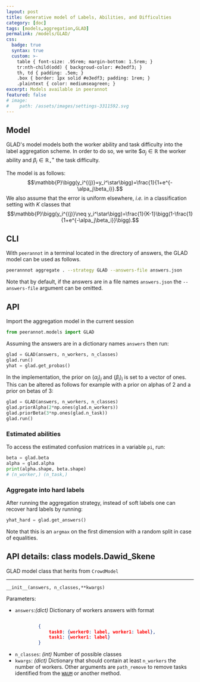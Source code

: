 ```yaml
---
layout: post
title: Generative model of Labels, Abilities, and Difficulties
category: [doc]
tags: [models,aggregation,GLAD]
permalink: /models/GLAD/
css:
  badge: true
  syntax: true
  custom: >-
    table { font-size: .95rem; margin-bottom: 1.5rem; }
    tr:nth-child(odd) { backgroud-color: #e3edf3; }
    th, td { padding: .5em; }
    .box { border: 1px solid #e3edf3; padding: 1rem; }
    .plaintext { color: mediumseagreen; }
excerpt: Models available in peerannot
featured: false
# image:
#    path: /assets/images/settings-3311592.svg
---
```


## Model

GLAD's model models both the worker ability and task difficulty into the label aggregation scheme. In order to do so, we write $$\alpha_j\in\mathbb{R}$ the worker ability and $\beta_i\in\mathbb{R}^+_\star$ the task difficulty.

The model is as follows: $$\mathbb{P}\bigg(y_i^{(j)}=y_i^\star\bigg)=\frac{1}{1+e^{-\alpa_j\beta_i}}.$$
We also assume that the error is uniform elsewhere, *i.e.* in a classification setting with $K$ classes that $$\mathbb{P}\bigg(y_i^{(j)}\neq y_i^\star\bigg)=\frac{1}{K-1}\bigg(1-\frac{1}{1+e^{-\alpa_j\beta_i}}\bigg).$$

## CLI
With `peerannot` in a terminal located in the directory of answers, the GLAD model can be used as follows.

```bash
peerannnot aggregate . --strategy GLAD --answers-file answers.json
```

Note that by default, if the answers are in a file names `answers.json` the `--answers-file` argument can be omitted.

## API

Import the aggregation model in the current session

```python
from peerannot.models import GLAD
```

Assuming the answers are in a dictionary names `answers` then run:

```python
glad = GLAD(answers, n_workers, n_classes)
glad.run()
yhat = glad.get_probas()
```

In the implementation, the prior on $(\alpha_j)_j$ and $(\beta_i)_i$ is set to a vector of ones.
This can be altered as follows for example with a prior on alphas of 2 and a prior on betas of 3:

```python
glad = GLAD(answers, n_workers, n_classes)
glad.priorAlpha(2*np.ones(glad.n_workers))
glad.priorBeta(3*np.ones(glad.n_task))
glad.run()
```

### Estimated abilities

To access the estimated confusion matrices in a variable `pi`, run:

```python
beta = glad.beta
alpha = glad.alpha
print(alpha.shape, beta.shape)
# (n_worker,) (n_task,)
```

### Aggregate into hard labels

After running the aggregation strategy, instead of soft labels one can recover hard labels by running:

```python
yhat_hard = glad.get_answers()
```

Note that this is an `argmax` on the first dimension with a random split in case of equalities.

## API details: class models.Dawid_Skene
GLAD model class that herits from `CrowdModel`

---
`__init__(answers, n_classes,**kwargs)`

Parameters:
- `answers`:*(dict)*
  Dictionary of workers answers with format
```json

            {
                task0: {worker0: label, worker1: label},
                task1: {worker1: label}
            }
```
- `n_classes`: *(int)*
  Number of possible classes
- `kwargs`: *(dict)*
  Dictionary that should contain at least `n_workers` the number of workers.
  Other arguments are `path_remove` to remove tasks identified from the [`WAUM`]() or another method.

